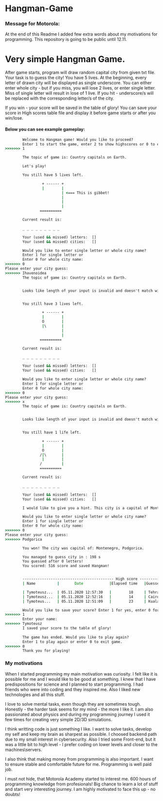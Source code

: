 # Hangman-Game

### Message for Motorola:
At the end of this Readme I added few extra words about my motivations for programming. This repository is going to be public until 12.11.

# Very simple Hangman Game. 

After game starts, program will draw random capital city from given txt file. Your task is to guess the city! 
You have 5 lives. At the beginning, every letter of drawn city will be displayed as single underscore.
You can either enter whole city - but if you miss, you will lose 2 lives, or enter single letter. Miss of single letter will result in lose of 1 live. 
If you hit - underscore/s will be replaced with the corresponding letter/s of the city. 

If you win - your score will be saved in the table of glory! You can save your score in High scores table file and display it before game starts or after you win/lose.

#### Below you can see example gameplay:

```cmd
        Welcome to Hangman game! Would you like to proceed?
        Enter 1 to start the game, enter 2 to show highscores or 0 to exit application.
>>>>>>> 1

        The topic of game is: Country capitals on Earth.

        Let's play!

        You still have 5 lives left.

                 + ------ +
                 |        |
                          | <=== This is gibbet!
                          |
                          |
                          |
                ==========

        Current result is:

        _ _ _ _ _ _ _ _ _

        Your (used && missed) letters:  []
        Your (used && missed) cities:   []

        Would you like to enter single letter or whole city name?
        Enter 1 for single letter or
        Enter 0 for whole city name:
>>>>>>> 0
Please enter your city guess:
>>>>>>> Ihavenoidea
        The topic of game is: Country capitals on Earth.


        Looks like length of your input is invalid and doesn't match with hidden city. As a result you lost two lives!


        You still have 3 lives left.

                 + ------ +
                 |        |
                 O        |
                 |\       |
                          |
                          |
                ==========

        Current result is:

        _ _ _ _ _ _ _ _ _

        Your (used && missed) letters:  []
        Your (used && missed) cities:   []

        Would you like to enter single letter or whole city name?
        Enter 1 for single letter or
        Enter 0 for whole city name:
>>>>>>> 0
Please enter your city guess:
>>>>>>> x
        The topic of game is: Country capitals on Earth.


        Looks like length of your input is invalid and doesn't match with hidden city. As a result you lost two lives!


        You still have 1 life left.

                 + ------ +
                 |        |
                 O        |
                /|\       |
                 |        |
                /         |
                ==========

        Current result is:

        _ _ _ _ _ _ _ _ _

        Your (used && missed) letters:  []
        Your (used && missed) cities:   []

        I would like to give you a hint. This city is a capital of Montenegro

        Would you like to enter single letter or whole city name?
        Enter 1 for single letter or
        Enter 0 for whole city name:
>>>>>>> 0
Please enter your city guess:
>>>>>>> Podgorica

        You won! The city was capital of: Montenegro, Podgorica.

        You managed to guess city in : 198 s
        You guessed after 0 letters!
        You scored: 516 score and saved Hangman!


        ------------------------------------------ High score ---------------------------------------------------
        | Name          |       Date            |Elapsed time   |Guessed city                   |       Score   |

        | Tymoteusz...  | 05.11.2020 12:57:30   |        18     | Tehran                        |       588     |
        | Tymoteusz...  | 05.11.2020 12:52:16   |        14     | Cairo                         |       500     |
        | Tymoteus...   | 05.11.2020 12:51:09   |        23     | Kuala lumpur                  |       1154    |

        Would you like to save your score? Enter 1 for yes, enter 0 for no:
>>>>>>> 1
        Enter your name:
>>>>>>> Tymoteusz
        I saved your score to the table of glory!
        
        The game has ended. Would you like to play again?
        Enter 1 to play again or enter 0 to exit game.
>>>>>>> 0
        Thank you for playing!
```
### My motivations

When I started programming my main motivation was curiosity. 
I felt like it is possible for me and I would like to be good at something. 
I knew that I have predispositions for science and I planned to start programming. 
I had friends who were into coding and they inspired me. Also I liked new technologies and all this stuff. 

I love to solve mental tasks, even though they are sometimes tough. 
Honestly - the harder task seems for my mind - the more I like it.
I am also passionated about physics and during my programming journey 
I used it few times for creating very simple 2D/3D simulations. 

I think writting code is just something I like. 
I want to solve tasks, develop my self and keep my brain as sharpest as possible.
I choosed backend path due to my small interest in cybersecurity. 
Also I tried some Front-end, but it was a little bit to high level - I prefer coding 
on lower levels and closer to the machines\servers. 

I also think that making money from programming is also important.
I want to ensure stable and comfortable future for me. Programming is well paid job.

I must not hide, that Motorola Academy started to interest me. 
600 hours of programming knowledge from profesionals! 
Big chance to learn a lot of stuff and start very interesting journey. 
I am highly motivated to face this up - no doubts!
